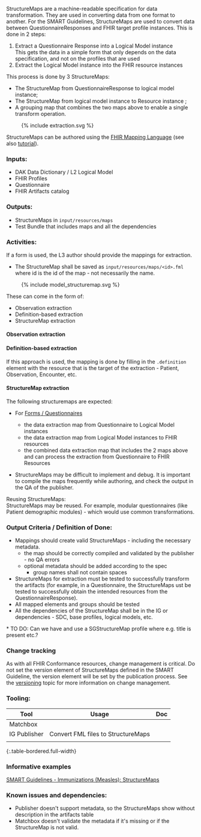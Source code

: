 
StructureMaps are a machine-readable specification for data transformation. They are used in converting data from one format to another. For  the SMART Guidelines, StructureMaps are used to convert data between QuestionnaireResponses and FHIR target profile instances. This is done in 2 steps:
1. Extract a Questionnaire Response into a Logical Model instance  
  This gets the data in a simple form that only depends on the data specification, and not on the profiles that are used
2. Extract the Logical Model instance into the FHIR resource instances

This process is done by 3 StructureMaps: 
* The StructureMap from QuestionnaireResponse to logical model instance;
* The StructureMap from logical model instance to Resource instance ;
* A grouping map that combines the two maps above to enable a single transform operation.


<figure>
  {% include extraction.svg %}
</figure>


StructureMaps can be authored using the [FHIR Mapping Language](https://hl7.org/fhir/R4/mapping-language.html) (see also [tutorial](https://hl7.org/fhir/R4/mapping-tutorial.html)).

  
### **Inputs:** 

* DAK Data Dictionary / L2 Logical Model
* FHIR Profiles
* Questionnaire
* FHIR Artifacts catalog


### **Outputs:**

* StructureMaps in `input/resources/maps`
* Test Bundle that includes maps and all the dependencies


### **Activities:**

If a form is used, the L3 author should provide the mappings for extraction.

* The StructureMap shall be saved as `input/resources/maps/<id>.fml` where id is the id of the map - not necessarily the name.
<figure>
  {% include model_structuremap.svg %}
</figure>

These can come in the form of:
- Observation extraction
- Definition-based extraction
- StructureMap extraction

#### Observation extraction

#### Definition-based extraction
If this approach is used, the mapping is done by filling in the `.definition` element with the resource that is the target of the extraction - Patient, Observation, Encounter, etc.


#### StructureMap extraction
The following structuremaps are expected: 

* For [Forms / Questionnaires](l3_forms.html)
  * the data extraction map from Questionnaire to Logical Model instances
  * the data extraction map from Logical Model instances to FHIR resources
  * the combined data extraction map that includes the 2 maps above and can process the extraction from Questionnaire to FHIR Resources

* StructureMaps may be difficult to implement and debug. It is important to compile the maps frequently while authoring, and check the output in the QA of the publisher.


Reusing StructureMaps:  
StructureMaps may be reused. For example, modular questionnaires (like Patient demographic modules) - which would use common transformations.



### **Output Criteria / Definition of Done:**

* Mappings should create valid StructureMaps - including the necessary metadata. 
  * the map should be correctly compiled and validated by the publisher - no QA errors
  * optional metadata should be added according to the spec 
    * group names shall not contain spaces
* StructureMaps for extraction must be tested to successfully transform the artifacts (for example, in a Questionnaire, the StructureMaps ust be tested to successfully obtain the intended resources from the QuestionnaireResponse).
* All mapped elements and groups should be tested
* All the dependencies of the StructureMap shall be in the IG or dependencies - SDC, base profiles, logical models, etc.

<div class="todo">
* TO DO: Can we have and use a SGStructureMap profile where e.g. title is present etc.?
</div>


### **Change tracking**

As with all FHIR Conformance resources, change management is critical. Do not set the version element of StructureMaps defined in the SMART Guideline, the version element will be set by the publication process. See the [versioning](versioning.html) topic for more information on change management.

### **Tooling:**

| Tool | Usage | Doc |
| --- | ---| ---| 
| Matchbox | |  |
| IG Publisher | Convert FML files to StructureMaps |  |
|  | |  |
{:.table-bordered.full-width}  

### **Informative examples**
[SMART Guidelines - Immunizations (Measles): StructureMaps](https://worldhealthorganization.github.io/smart-immunizations-measles/artifacts.html#terminology-structure-maps)

### **Known issues and dependencies:**
* Publisher doesn't support metadata, so the StructureMaps show without description in the artifacts table
* Matchbox doesn't validate the metadata if it's missing or if the StructureMap is not valid.


